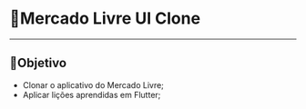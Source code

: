 # 🚀Mercado Livre UI Clone

---

## 📝Objetivo

- Clonar o aplicativo do Mercado Livre;
- Aplicar lições aprendidas em Flutter;

